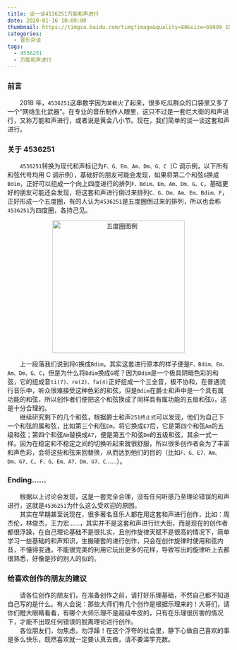 ```yaml
---
title: 谈一谈4536251万能和声进行
date: 2020-01-16 10:09:00
thumbnail: https://timgsa.baidu.com/timg?image&quality=80&size=b9999_10000&sec=1579150746890&di=f994cdcfaeacc565b348314e2a098c18&imgtype=0&src=http%3A%2F%2Fbpic.588ku.com%2Felement_origin_min_pic%2F16%2F12%2F26%2F4a9beb766459092e7d63bf76d68f3885.jpg
categories:
  - 音乐杂谈
tags:
  - 4536251
  - 万能和声进行
---
```


### 前言

&emsp;&emsp;2018 年，`4536251`这串数字因为`某截`火了起来，很多吃瓜群众的口袋里又多了一个“网络生化武器”。在专业的音乐制作人眼里，这只不过是一套烂大街的和声进行，又称万能和声进行，或者说是黄金八小节。现在，我们简单的谈一谈这套和声进行。
<!--more-->
### 关于 4536251

&emsp;&emsp;`4536251`转换为现代和声标记为`F、G、Em、Am、Dm、G、C`（C 调示例，以下所有和弦代号均用 C 调示例），基础好的朋友可能会发现，如果将第二个和弦`G`换成`Bdim`，正好可以组成一个向上四度进行的排列`F、Bdim、Em、Am、Dm、G、C`，基础更好的朋友可能还会发现，将这套和声进行倒过来排列`C、G、Dm、Am、Em、Bdim、F`，正好形成一个五度圈，有的人认为`4536251`是五度圈倒过来的排列，所以也会称`4536251`为四度圈，各持己见。

<center>
<img src="https://ss3.bdstatic.com/70cFv8Sh_Q1YnxGkpoWK1HF6hhy/it/u=3548643964,1608298977&fm=26&gp=0.jpg =200" width="300" alt="五度圈图例" align="center" />
</center>

&emsp;&emsp;上一段落我们说到将`G`换成`Bdim`，其实这套进行原本的样子便是`F、Bdim、Em、Am、Dm、G、C`，但是为什么将`Bdim`换成`G`呢？因为`Bdim`是一个极具阴暗色彩的和弦，它的组成音`ti(7)、re(2)、fa(4)`正好组成一个三全音，极不协和，在普通流行音乐中，听众很难接受这种色彩的和弦，但是`Bdim`在爵士和声中是一个具有属功能的和弦，所以创作者们便把这个和弦换成了同样具有属功能的五级和弦`G`，这是十分合理的。  
&emsp;&emsp;继续研究剩下的几个和弦，根据爵士和声`251终止式`可以发现，他们为自己下一个和弦的属和弦，比如第三个和弦`Em`，将它换成`E7`后，它是第四个和弦`Am`的五级和弦；第四个和弦`Am`替换成`A7`，便是第五个和弦`Dm`的五级和弦，其余一式一样。因为在稳定和不稳定之间的切换听起来就很舒服，所以很多创作者会为了丰富和声色彩，会将这些和弦来回替换，从而达到他们的目的（比如`F、G、E7、Am、Dm、G7、C`、`F、G、Em、A7、Dm、G7、C`……）。

### Ending……

&emsp;&emsp;根据以上讨论会发现，这是一套完全合理，没有任何听感乃至理论错误的和声进行，这就是`4536251`为什么这么受欢迎的原因。  
&emsp;&emsp;其实在早期甚至说现在，很多著名音乐人都在用这套和声进行创作，比如：周杰伦，林俊杰，王力宏……，其实并不是这套和声进行烂大街，而是现在的创作者都很浮躁，在自己理论基础不是很扎实，且创作旋律天赋不是很高的情况下，简单学习一些基础的和声知识，生搬硬套的进行创作，只会在创作旋律时使用和弦内音，不懂得变通，不能很完美的利用它玩出更多的花样，导致写出的旋律听上去都很熟悉，好像是抄的别人的似的。

### 给喜欢创作的朋友的建议

&emsp;&emsp;请各位创作的朋友们，在准备创作之前，请打好乐理基础，不然自己都不知道自己写的是什么。有人会说：那些大师们有几个创作是根据乐理来的！大哥们，请你们瞪大眼睛看看，有哪个大师乐理不是超级牛皮的，只有在乐理很厉害的情况下，才能不出现任何错误的脱离理论进行创作。  
&emsp;&emsp;各位朋友们，勿焦虑，勿浮躁！在这个浮夸的社会里，静下心做自己喜欢的事是多么快乐，既然喜欢就一定要认真去做，请不要滥竽充数。

